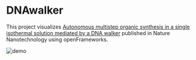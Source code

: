 # DNAwalker

This project visualizes [Autonomous multistep organic synthesis in a single isothermal solution mediated by a DNA walker](https://www.nature.com/articles/nnano.2010.190) published in Nature Nanotechnology using openFrameworks.

![demo](https://github.com/kmu/DNAwalker/movie/DNA_walker.gif)
